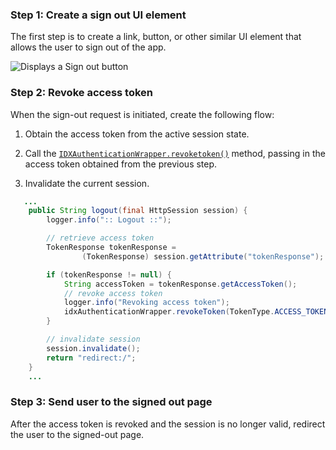 ### Step 1: Create a sign out UI element

The first step is to create a link, button, or other similar UI element that allows the user to sign out of the app.

<div class="common-image-format">

![Displays a Sign out button](/img/oie-embedded-sdk/oie-embedded-sdk-use-case-simple-sign-out-link.png)

</div>

### Step 2: Revoke access token

When the sign-out request is initiated, create the following flow:

1. Obtain the access token from the active session state.

1. Call the [`IDXAuthenticationWrapper.revoketoken()`](https://github.com/okta/okta-idx-java/blob/master/api/src/main/java/com/okta/idx/sdk/api/client/IDXAuthenticationWrapper.java#L497) method, passing in the access token obtained from the previous step.

1. Invalidate the current session.

```java
   ...
    public String logout(final HttpSession session) {
        logger.info(":: Logout ::");

        // retrieve access token
        TokenResponse tokenResponse =
                (TokenResponse) session.getAttribute("tokenResponse");

        if (tokenResponse != null) {
            String accessToken = tokenResponse.getAccessToken();
            // revoke access token
            logger.info("Revoking access token");
            idxAuthenticationWrapper.revokeToken(TokenType.ACCESS_TOKEN, accessToken);
        }

        // invalidate session
        session.invalidate();
        return "redirect:/";
    }
    ...
```

### Step 3: Send user to the signed out page

After the access token is revoked and the session is no longer valid, redirect the user to the signed-out page.
